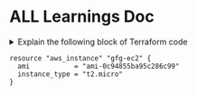 # ALL Learnings Doc

<details>
<summary>Explain the following block of Terraform code
    
```
resource "aws_instance" "gfg-ec2" {
  ami           = "ami-0c94855ba95c286c99"
  instance_type = "t2.micro"
}
```
</summary><br>

Let's break down the Terraform HCL (HashiCorp Configuration Language) syntax used in the provided code:

- **resource**: This keyword indicates that you're declaring a new resource. In Terraform, resources represent infrastructure components such as instances, databases, networks, etc.

- **"aws_instance"**: This is the resource type. In this case, it's an AWS EC2 instance. Terraform supports a wide range of providers, and "aws_instance" indicates that we're creating a resource using the AWS provider.

- **"gfg-ec2"**: This is the name of the resource instance. It's a user-defined name for this specific instance of the "aws_instance" resource. It must be unique within your Terraform configuration.

- **{}**: This block contains the configuration for the resource. All configuration settings specific to this resource instance are enclosed within these braces.

- **ami**: This is one of the configuration parameters for the EC2 instance. It specifies the Amazon Machine Image (AMI) ID that will be used to launch this instance. AMIs are pre-configured templates for virtual machines.

- **instance_type**: This is another configuration parameter for the EC2 instance. It specifies the type of the instance to be launched. In this case, it's "t2.micro", which is a type of small, general-purpose instance available in AWS.

- **=**: This operator is used to assign values to the parameters. In this case, it's assigning the AMI ID and instance type to their respective parameters.

- **"ami-0c94855ba95c286c99" and "t2.micro"**: These are the values assigned to the ami and instance_type parameters, respectively. They are literal string values representing the AMI ID and instance type.

Overall, this Terraform configuration defines an AWS EC2 instance resource named "gfg-ec2" using the specified AMI and instance type. When you apply this configuration using Terraform, it will create an EC2 instance in your AWS account with the specified characteristics.

</details>
